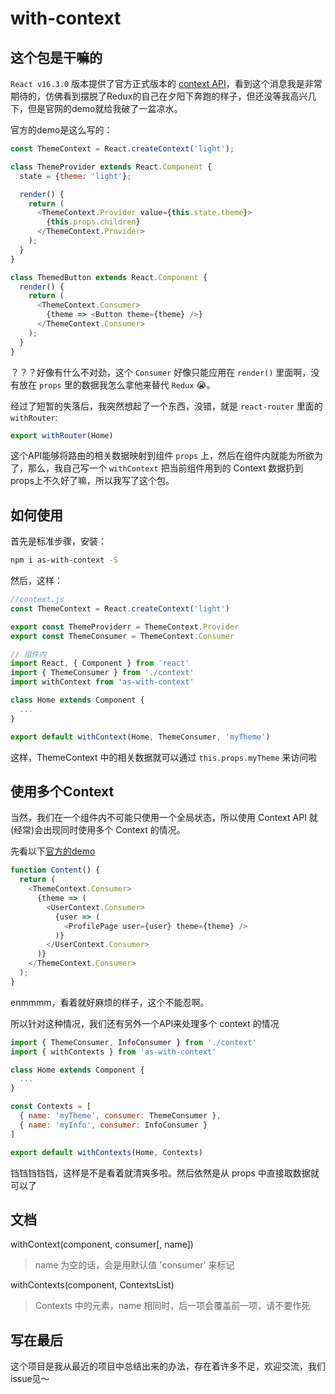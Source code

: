# with-context

## 这个包是干嘛的

`React v16.3.0` 版本提供了官方正式版本的 [context API](https://reactjs.org/blog/2018/03/29/react-v-16-3.html)，看到这个消息我是非常期待的，仿佛看到摆脱了Redux的自己在夕阳下奔跑的样子，但还没等我高兴几下，但是官网的demo就给我破了一盆凉水。

官方的demo是这么写的：

```javascript
const ThemeContext = React.createContext('light');

class ThemeProvider extends React.Component {
  state = {theme: 'light'};

  render() {
    return (
      <ThemeContext.Provider value={this.state.theme}>
        {this.props.children}
      </ThemeContext.Provider>
    );
  }
}

class ThemedButton extends React.Component {
  render() {
    return (
      <ThemeContext.Consumer>
        {theme => <Button theme={theme} />}
      </ThemeContext.Consumer>
    );
  }
}
```
？？？好像有什么不对劲，这个 `Consumer` 好像只能应用在 `render()` 里面啊，没有放在 `props` 里的数据我怎么拿他来替代 `Redux` 😭。

经过了短暂的失落后，我突然想起了一个东西，没错，就是 `react-router` 里面的 `withRouter`:
```javascript
export withRouter(Home)
```

这个API能够将路由的相关数据映射到组件 `props` 上，然后在组件内就能为所欲为了，那么，我自己写一个 `withContext` 把当前组件用到的 Context 数据扔到props上不久好了嘛，所以我写了这个包。

## 如何使用

首先是标准步骤，安装：
```bash
npm i as-with-context -S
```

然后，这样：
```javascript
//context.js
const ThemeContext = React.createContext('light')

export const ThemeProviderr = ThemeContext.Provider
export const ThemeConsumer = ThemeContext.Consumer

// 组件内
import React, { Component } from 'react'
import { ThemeConsumer } from './context'
import withContext from 'as-with-context'

class Home extends Component {
  ...
}

export default withContext(Home, ThemeConsumer, 'myTheme')
```

这样，ThemeContext 中的相关数据就可以通过 `this.props.myTheme` 来访问啦

## 使用多个Context

当然，我们在一个组件内不可能只使用一个全局状态，所以使用 Context API 就(经常)会出现同时使用多个 Context 的情况。

先看以下[官方的demo](https://reactjs.org/docs/context.html#consuming-multiple-contexts)

```javascript
function Content() {
  return (
    <ThemeContext.Consumer>
      {theme => (
        <UserContext.Consumer>
          {user => (
            <ProfilePage user={user} theme={theme} />
          )}
        </UserContext.Consumer>
      )}
    </ThemeContext.Consumer>
  );
}
```

enmmmm，看着就好麻烦的样子，这个不能忍啊。

所以针对这种情况，我们还有另外一个API来处理多个 context 的情况

```javascript
import { ThemeConsumer, InfoConsumer } from './context'
import { withContexts } from 'as-with-context'

class Home extends Component {
  ...
}

const Contexts = [
  { name: 'myTheme', consumer: ThemeConsumer },
  { name: 'myInfo', consumer: InfoConsumer }
]

export default withContexts(Home, Contexts)
```

铛铛铛铛铛，这样是不是看着就清爽多啦。然后依然是从 props 中直接取数据就可以了

## 文档

withContext(component, consumer[, name])
> name 为空的话，会是用默认值 'consumer' 来标记

withContexts(component, ContextsList)
> Contexts 中的元素，name 相同时，后一项会覆盖前一项，请不要作死

## 写在最后

这个项目是我从最近的项目中总结出来的办法，存在着许多不足，欢迎交流，我们issue见～
